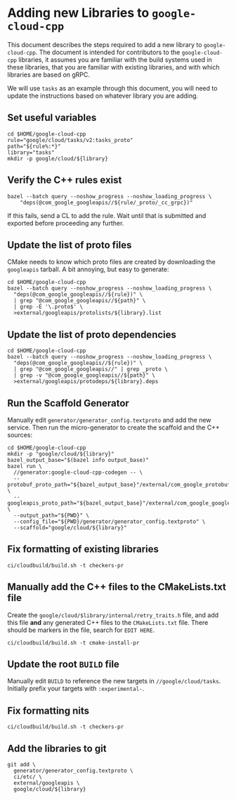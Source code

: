 # Adding new Libraries to `google-cloud-cpp`

This document describes the steps required to add a new library to
`google-cloud-cpp`. The document is intended for contributors to the
`google-cloud-cpp` libraries, it assumes you are familiar with the build systems
used in these libraries, that you are familiar with existing libraries, and with
which libraries are based on gRPC.

We will use `tasks` as an example through this document, you will need to
update the instructions based on whatever library you are adding.

## Set useful variables

```shell
cd $HOME/google-cloud-cpp
rule="google/cloud/tasks/v2:tasks_proto"
path="${rule%:*}"
library="tasks"
mkdir -p google/cloud/${library}
```

## Verify the C++ rules exist

```shell
bazel --batch query --noshow_progress --noshow_loading_progress \
    "deps(@com_google_googleapis//${rule/_proto/_cc_grpc})"
```

If this fails, send a CL to add the rule. Wait until that is submitted and
exported before proceeding any further.

## Update the list of proto files

CMake needs to know which proto files are created by downloading the
`googleapis` tarball. A bit annoying, but easy to generate:

```shell
cd $HOME/google-cloud-cpp
bazel --batch query --noshow_progress --noshow_loading_progress \
  "deps(@com_google_googleapis//${rule})" \
  | grep "@com_google_googleapis//${path}" \
  | grep -E '\.proto$' \
  >external/googleapis/protolists/${library}.list
```

## Update the list of proto dependencies

```shell
cd $HOME/google-cloud-cpp
bazel --batch query --noshow_progress --noshow_loading_progress \
  "deps(@com_google_googleapis//${rule})" \
  | grep "@com_google_googleapis//" | grep _proto \
  | grep -v "@com_google_googleapis//${path}" \
  >external/googleapis/protodeps/${library}.deps
```

## Run the Scaffold Generator

Manually edit `generator/generator_config.textproto` and add the new service.
Then run the micro-generator to create the scaffold and the C++ sources:

```shell
cd $HOME/google-cloud-cpp
mkdir -p "google/cloud/${library}"
bazel_output_base="$(bazel info output_base)"
bazel run \
  //generator:google-cloud-cpp-codegen -- \
  --protobuf_proto_path="${bazel_output_base}"/external/com_google_protobuf/src \
  --googleapis_proto_path="${bazel_output_base}"/external/com_google_googleapis \
  --output_path="${PWD}" \
  --config_file="${PWD}/generator/generator_config.textproto" \
  --scaffold="google/cloud/${library}"
```

## Fix formatting of existing libraries

```shell
ci/cloudbuild/build.sh -t checkers-pr
```

## Manually add the C++ files to the CMakeLists.txt file

Create the `google/cloud/$library/internal/retry_traits.h` file, and add this file
**and** any generated C++ files to the `CMakeLists.txt` file. There should be
markers in the file, search for `EDIT HERE`.

```shell
ci/cloudbuild/build.sh -t cmake-install-pr
```

## Update the root `BUILD` file

Manually edit `BUILD` to reference the new targets in
`//google/cloud/tasks`. Initially prefix your targets with
`:experimental-`.

## Fix formatting nits

```shell
ci/cloudbuild/build.sh -t checkers-pr
```

## Add the libraries to git

```shell
git add \
  generator/generator_config.textproto \
  ci/etc/ \
  external/googleapis \
  google/cloud/${library}
```
